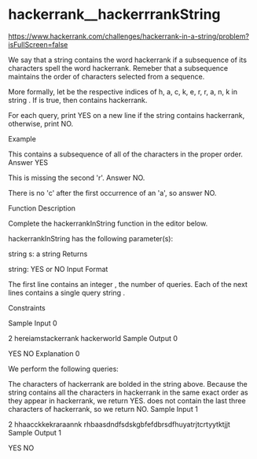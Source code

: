 # hackerrank__hackerrrankString

https://www.hackerrank.com/challenges/hackerrank-in-a-string/problem?isFullScreen=false

We say that a string contains the word hackerrank if a subsequence of its characters spell the word hackerrank. Remeber that a subsequence maintains the order of characters selected from a sequence.

More formally, let  be the respective indices of h, a, c, k, e, r, r, a, n, k in string . If  is true, then  contains hackerrank.

For each query, print YES on a new line if the string contains hackerrank, otherwise, print NO.

Example

This contains a subsequence of all of the characters in the proper order. Answer YES


This is missing the second 'r'. Answer NO.


There is no 'c' after the first occurrence of an 'a', so answer NO.

Function Description

Complete the hackerrankInString function in the editor below.

hackerrankInString has the following parameter(s):

string s: a string
Returns

string: YES or NO
Input Format

The first line contains an integer , the number of queries.
Each of the next  lines contains a single query string .

Constraints

Sample Input 0

2
hereiamstackerrank
hackerworld
Sample Output 0

YES
NO
Explanation 0

We perform the following  queries:


The characters of hackerrank are bolded in the string above. Because the string contains all the characters in hackerrank in the same exact order as they appear in hackerrank, we return YES.
 does not contain the last three characters of hackerrank, so we return NO.
Sample Input 1

2
hhaacckkekraraannk
rhbaasdndfsdskgbfefdbrsdfhuyatrjtcrtyytktjjt
Sample Output 1

YES
NO
